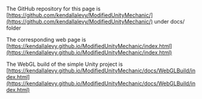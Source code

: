 The GitHub repository for this page is [https://github.com/kendallalevy/ModifiedUnityMechanic/](https://github.com/kendallalevy/ModifiedUnityMechanic/) under docs/ folder

The corresponding web page is [https://kendallalevy.github.io/ModifiedUnityMechanic/index.html](https://kendallalevy.github.io/ModifiedUnityMechanic/index.html)

The WebGL build of the simple Unity project is [https://kendallalevy.github.io/ModifiedUnityMechanic/docs/WebGLBuild/index.html](https://kendallalevy.github.io/ModifiedUnityMechanic/docs/WebGLBuild/index.html)
